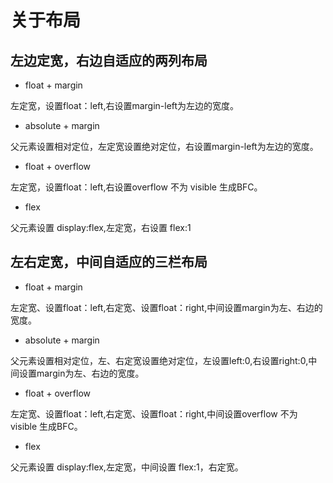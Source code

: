 # 关于布局

## 左边定宽，右边自适应的两列布局
- float + margin

左定宽，设置float：left,右设置margin-left为左边的宽度。

- absolute + margin

父元素设置相对定位，左定宽设置绝对定位，右设置margin-left为左边的宽度。

- float + overflow

左定宽，设置float：left,右设置overflow 不为 visible 生成BFC。

- flex 

父元素设置 display:flex,左定宽，右设置 flex:1


## 左右定宽，中间自适应的三栏布局

- float + margin

左定宽、设置float：left,右定宽、设置float：right,中间设置margin为左、右边的宽度。

- absolute + margin

父元素设置相对定位，左、右定宽设置绝对定位，左设置left:0,右设置right:0,中间设置margin为左、右边的宽度。

- float + overflow

左定宽、设置float：left,右定宽、设置float：right,中间设置overflow 不为 visible 生成BFC。

- flex 

父元素设置 display:flex,左定宽，中间设置 flex:1，右定宽。
